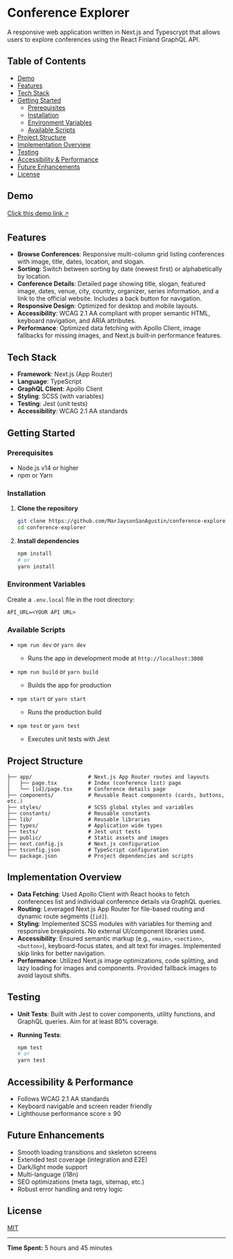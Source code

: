 # Conference Explorer

A responsive web application written in Next.js and Typescrypt that allows users to explore conferences using the React Finland GraphQL API.

## Table of Contents

- [Demo](#demo)
- [Features](#features)
- [Tech Stack](#tech-stack)
- [Getting Started](#getting-started)
  - [Prerequisites](#prerequisites)
  - [Installation](#installation)
  - [Environment Variables](#environment-variables)
  - [Available Scripts](#available-scripts)
- [Project Structure](#project-structure)
- [Implementation Overview](#implementation-overview)
- [Testing](#testing)
- [Accessibility & Performance](#accessibility--performance)
- [Future Enhancements](#future-enhancements)
- [License](#license)

## Demo

[Click this demo link 🡥](https://conference-explorer.vercel.app/)

## Features

- **Browse Conferences**: Responsive multi-column grid listing conferences with image, title, dates, location, and slogan.
- **Sorting**: Switch between sorting by date (newest first) or alphabetically by location.
- **Conference Details**: Detailed page showing title, slogan, featured image, dates, venue, city, country, organizer, series information, and a link to the official website. Includes a back button for navigation.
- **Responsive Design**: Optimized for desktop and mobile layouts.
- **Accessibility**: WCAG 2.1 AA compliant with proper semantic HTML, keyboard navigation, and ARIA attributes.
- **Performance**: Optimized data fetching with Apollo Client, image fallbacks for missing images, and Next.js built‑in performance features.

## Tech Stack

- **Framework**: Next.js (App Router)
- **Language**: TypeScript
- **GraphQL Client**: Apollo Client
- **Styling**: SCSS (with variables)
- **Testing**: Jest (unit tests)
- **Accessibility**: WCAG 2.1 AA standards

## Getting Started

### Prerequisites

- Node.js v14 or higher
- npm or Yarn

### Installation

1. **Clone the repository**

   ```bash
   git clone https://github.com/MarJaysonSanAgustin/conference-explorer.git
   cd conference-explorer
   ```

2. **Install dependencies**

   ```bash
   npm install
   # or
   yarn install
   ```

### Environment Variables

Create a `.env.local` file in the root directory:

```env
API_URL=<YOUR API URL>
```

### Available Scripts

- `npm run dev` or `yarn dev`

  - Runs the app in development mode at `http://localhost:3000`

- `npm run build` or `yarn build`

  - Builds the app for production

- `npm start` or `yarn start`

  - Runs the production build

- `npm test` or `yarn test`

  - Executes unit tests with Jest

## Project Structure

```
├── app/                  # Next.js App Router routes and layouts
│   ├── page.tsx          # Index (conference list) page
│   └── [id]/page.tsx     # Conference details page
├── components/           # Reusable React components (cards, buttons, etc.)
├── styles/               # SCSS global styles and variables
├── constants/            # Reusable constants
├── lib/                  # Reusable libraries
├── types/                # Application wide types
├── tests/                # Jest unit tests
├── public/               # Static assets and images
├── next.config.js        # Next.js configuration
├── tsconfig.json         # TypeScript configuration
└── package.json          # Project dependencies and scripts
```

## Implementation Overview

- **Data Fetching**: Used Apollo Client with React hooks to fetch conferences list and individual conference details via GraphQL queries.
- **Routing**: Leveraged Next.js App Router for file-based routing and dynamic route segments (`[id]`).
- **Styling**: Implemented SCSS modules with variables for theming and responsive breakpoints. No external UI/component libraries used.
- **Accessibility**: Ensured semantic markup (e.g., `<main>`, `<section>`, `<button>`), keyboard-focus states, and alt text for images. Implemented skip links for better navigation.
- **Performance**: Utilized Next.js image optimizations, code splitting, and lazy loading for images and components. Provided fallback images to avoid layout shifts.

## Testing

- **Unit Tests**: Built with Jest to cover components, utility functions, and GraphQL queries. Aim for at least 80% coverage.
- **Running Tests**:

  ```bash
  npm test
  # or
  yarn test
  ```

## Accessibility & Performance

- Follows WCAG 2.1 AA standards
- Keyboard navigable and screen reader friendly
- Lighthouse performance score ≥ 90

## Future Enhancements

- Smooth loading transitions and skeleton screens
- Extended test coverage (integration and E2E)
- Dark/light mode support
- Multi-language (i18n)
- SEO optimizations (meta tags, sitemap, etc.)
- Robust error handling and retry logic

## License

[MIT](LICENSE)

---

**Time Spent:** 5 hours and 45 minutes
